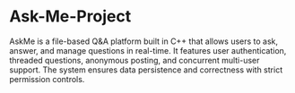 # Ask-Me-Project
AskMe is a file-based Q&amp;A platform built in C++ that allows users to ask, answer, and manage questions in real-time. It features user authentication, threaded questions, anonymous posting, and concurrent multi-user support. The system ensures data persistence and correctness with strict permission controls.
